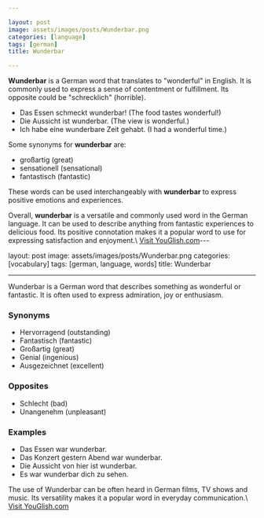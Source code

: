 ```yaml
---

layout: post
image: assets/images/posts/Wunderbar.png
categories: [language]
tags: [german]
title: Wunderbar

---
```


**Wunderbar** is a German word that translates to "wonderful" in English. It is commonly used to express a sense of contentment or fulfillment. Its opposite could be "schrecklich" (horrible). 

- Das Essen schmeckt wunderbar! (The food tastes wonderful!)
- Die Aussicht ist wunderbar. (The view is wonderful.)
- Ich habe eine wunderbare Zeit gehabt. (I had a wonderful time.)

Some synonyms for **wunderbar** are:

- großartig (great)
- sensationell (sensational)
- fantastisch (fantastic)

These words can be used interchangeably with **wunderbar** to express positive emotions and experiences.

Overall, **wunderbar** is a versatile and commonly used word in the German language. It can be used to describe anything from fantastic experiences to delicious food. Its positive connotation makes it a popular word to use for expressing satisfaction and enjoyment.\ <a id="yg-widget-0" class="youglish-widget" data-query="Wunderbar" data-lang="german" data-components="8412" data-auto-start="0" data-bkg-color="theme_light" data-title="How%20to%20pronounce%20Wunderbar%20in%20German"  rel="nofollow" href="https://youglish.com">Visit YouGlish.com</a><script async src="https://youglish.com/public/emb/widget.js" charset="utf-8"></script>---

layout: post
image: assets/images/posts/Wunderbar.png
categories: [vocabulary]
tags: [german, language, words]
title: Wunderbar

---

Wunderbar is a German word that describes something as wonderful or fantastic. It is often used to express admiration, joy or enthusiasm.

### Synonyms
- Hervorragend (outstanding)
- Fantastisch (fantastic)
- Großartig (great)
- Genial (ingenious)
- Ausgezeichnet (excellent)

### Opposites
- Schlecht (bad)
- Unangenehm (unpleasant)

### Examples
- Das Essen war wunderbar.
- Das Konzert gestern Abend war wunderbar.
- Die Aussicht von hier ist wunderbar.
- Es war wunderbar dich zu sehen.

The use of Wunderbar can be often heard in German films, TV shows and music. Its versatility makes it a popular word in everyday communication.\ <a id="yg-widget-0" class="youglish-widget" data-query="Wunderbar" data-lang="german" data-components="8412" data-auto-start="0" data-bkg-color="theme_light" data-title="How%20to%20pronounce%20Wunderbar%20in%20German"  rel="nofollow" href="https://youglish.com">Visit YouGlish.com</a><script async src="https://youglish.com/public/emb/widget.js" charset="utf-8"></script>